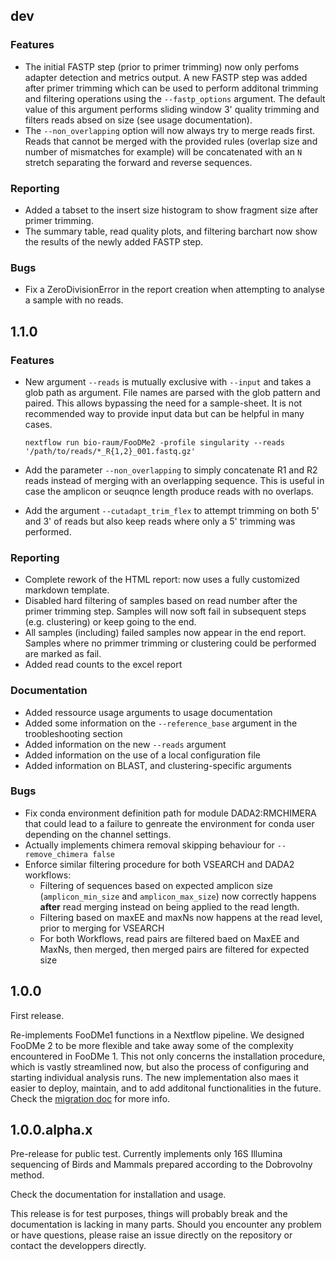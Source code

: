 ## dev

### Features

- The initial FASTP step (prior to primer trimming) now only perfoms adapter detection and metrics output. A new FASTP step was added after primer trimming which can be used to perform additonal trimming and filtering operations using the `--fastp_options` argument. The default value of this argument performs sliding window 3' quality trimming and filters reads absed on size (see usage documentation).
- The `--non_overlapping` option will now always try to merge reads first. Reads that cannot be merged with the provided rules (overlap size and number of mismatches for example) will be concatenated with an `N` stretch separating the forward and reverse sequences.

### Reporting

- Added a tabset to the insert size histogram to show fragment size after primer trimming.
- The summary table, read quality plots, and filtering barchart now show the results of the newly added FASTP step.

### Bugs

- Fix a ZeroDivisionError in the report creation when attempting to analyse a sample with no reads.

## 1.1.0

### Features

- New argument `--reads` is mutually exclusive with `--input` and takes a glob path as argument. File names are parsed with the glob pattern and paired. This allows bypassing the need for a sample-sheet. It is not recommended way to provide input data but can be helpful in many cases.

  ```
  nextflow run bio-raum/FooDMe2 -profile singularity --reads '/path/to/reads/*_R{1,2}_001.fastq.gz'
  ```

- Add the parameter `--non_overlapping` to simply concatenate R1 and R2 reads instead of merging with an overlapping sequence. This is useful in case the amplicon or seuqnce length produce reads with no overlaps.
- Add the argument `--cutadapt_trim_flex` to attempt trimming on both 5' and 3' of reads but also keep reads where only a 5' trimming was performed.

### Reporting

- Complete rework of the HTML report: now uses a fully customized markdown template.
- Disabled hard filtering of samples based on read number after the primer trimming step. Samples will now soft fail in subsequent steps (e.g. clustering) or keep going to the end.
- All samples (including) failed samples now appear in the end report. Samples where no primmer trimming or clustering could be performed are marked as fail.
- Added read counts to the excel report

### Documentation

- Added ressource usage arguments to usage documentation
- Added some information on the `--reference_base` argument in the troobleshooting section
- Added information on the new `--reads` argument
- Added information on the use of a local configuration file
- Added information on BLAST, and clustering-specific arguments

### Bugs

- Fix conda environment definition path for module DADA2:RMCHIMERA that could lead to a failure to genreate the environment for conda user depending on the channel settings.
- Actually implements chimera removal skipping behaviour for `--remove_chimera false`
- Enforce similar filtering procedure for both VSEARCH and DADA2 workflows:
  - Filtering of sequences based on expected amplicon size (`amplicon_min_size` and `amplicon_max_size`) now correctly happens **after** read merging instead on being applied to the read length.
  - Filtering based on maxEE and maxNs now happens at the read level, prior to merging for VSEARCH
  - For both Workflows, read pairs are filtered baed on MaxEE and MaxNs, then merged, then merged pairs are filtered for expected size

## 1.0.0

First release.

Re-implements FooDMe1 functions in a Nextflow pipeline. We designed FooDMe 2 to be more flexible and take away some of the complexity encountered in FooDMe 1. This not only concerns the installation procedure, which is vastly streamlined now, but also the process of configuring and starting individual analysis runs. The new implementation also maes it easier to deploy, maintain, and to add additonal functionalities in the future.
Check the [migration doc](https://bio-raum.github.io/FooDMe2/dev/help/migration/) for more info.

## 1.0.0.alpha.x

Pre-release for public test. Currently implements only 16S Illumina sequencing of Birds and Mammals prepared according to the Dobrovolny method.

Check the documentation for installation and usage.

This release is for test purposes, things will probably break and the documentation is lacking in many parts.
Should you encounter any problem or have questions, please raise an issue directly on the repository or contact the developpers directly.
